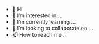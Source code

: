 - 👋 Hi
- 👀 I’m interested in ...
- 🌱 I’m currently learning ...
- 💞️ I’m looking to collaborate on ...
- 📫 How to reach me ...

<!---
karvencode/karvencode is a ✨ special ✨ repository because its `README.md` (this file) appears on your GitHub profile.
You can click the Preview link to take a look at your changes.
--->
